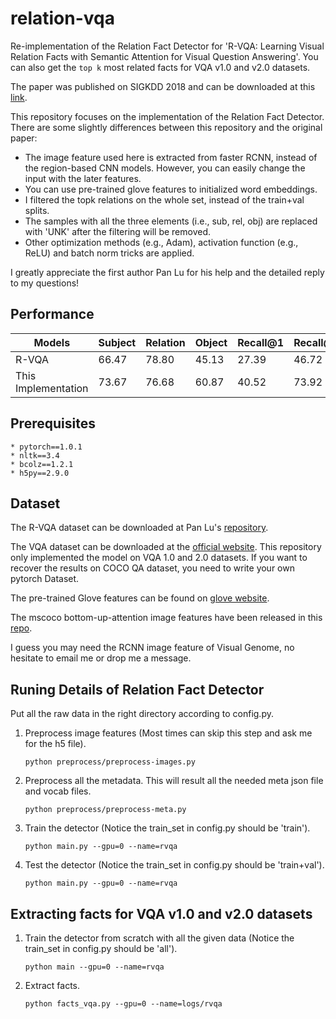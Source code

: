 # relation-vqa
Re-implementation of the Relation Fact Detector for 'R-VQA: Learning Visual Relation Facts with Semantic Attention for Visual Question Answering'. You can also get the ```top k``` most related facts for VQA v1.0 and v2.0 datasets.

The paper was published on SIGKDD 2018 and can be downloaded at this [link](http://www.kdd.org/kdd2018/accepted-papers/view/r-vqa-learning-visual-relation-facts-with-semantic-attention-for-visual-que).

This repository focuses on the implementation of the Relation Fact Detector. There are some slightly differences between this repository and the original paper:
* The image feature used here is extracted from faster RCNN, instead of the region-based CNN models. However, you can easily change the input
with the later features.
* You can use pre-trained glove features to initialized word embeddings.
* I filtered the topk relations on the whole set, instead of the train+val splits.
* The samples with all the three elements (i.e., sub, rel, obj) are replaced with 'UNK' after the filtering will be removed.
* Other optimization methods (e.g., Adam), activation function (e.g., ReLU) and batch norm tricks are applied.

I greatly appreciate the first author Pan Lu for his help and the detailed reply to my questions!

## Performance
Models 				| Subject | Relation | Object | Recall@1 | Recall@5 | Recall@10
------------------- | ------- | -------- | ------ | -------- | -------- | ---------
R-VQA  				| 66.47   | 78.80    | 45.13  | 27.39    | 46.72    | 54.10
This Implementation | 73.67   | 76.68    | 60.87  | 40.52    | 73.92    | 83.63

## Prerequisites
	* pytorch==1.0.1  
	* nltk==3.4  
	* bcolz==1.2.1  
	* h5py==2.9.0

## Dataset
The R-VQA dataset can be downloaded at Pan Lu's [repository](https://github.com/lupantech/rvqa).

The VQA dataset can be downloaded at the
[official website](https://visualqa.org/download.html). This repository only implemented the model on VQA 1.0 and 2.0 datasets. If you want to
recover the results on COCO QA dataset, you need to write your own pytorch Dataset.

The pre-trained Glove features can be found on [glove website](https://nlp.stanford.edu/projects/glove/).

The mscoco bottom-up-attention image features have been released in this [repo](https://github.com/peteanderson80/bottom-up-attention).

I guess you may need the RCNN image feature of Visual Genome, no hesitate to email me or drop me a message.

## Runing Details of Relation Fact Detector
Put all the raw data in the right directory according to config.py.
1. Preprocess image features (Most times can skip this step and ask me for the h5 file).
	```
	python preprocess/preprocess-images.py
	```
2. Preprocess all the metadata. This will result all the needed meta json file and vocab files.
	```
	python preprocess/preprocess-meta.py
	```
3. Train the detector (Notice the train_set in config.py should be 'train').
	```
	python main.py --gpu=0 --name=rvqa
	```
4. Test the detector (Notice the train_set in config.py should be 'train+val').
	```
	python main.py --gpu=0 --name=rvqa
	```
## Extracting facts for VQA v1.0 and v2.0 datasets
1. Train the detector from scratch with all the given data (Notice the train_set in config.py should be 'all').
	```
	python main --gpu=0 --name=rvqa
	```
2. Extract facts.
	```
	python facts_vqa.py --gpu=0 --name=logs/rvqa
	```
